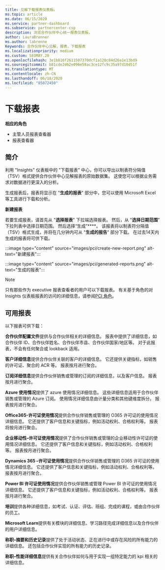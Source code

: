```yaml
---
title: 见解下载报表仪表板。
ms.topic: article
ms.date: 06/15/2020
ms.service: partner-dashboard
ms.subservice: partnercenter-csp
description: 浏览合作伙伴中心统一报表仪表板。
author: LauraBrenner
ms.author: labrenne
Keywords: 合作伙伴中心见解，报表，下载报表
ms.localizationpriority: medium
ms.custom: SEOMAY.20
ms.openlocfilehash: 3e1b816f2611507370dcf1a120c84d26a1e13bd9
ms.sourcegitcommit: b81cde2d62e096e58ac3ce12fc9c35a97d10d51f
ms.translationtype: MT
ms.contentlocale: zh-CN
ms.lasthandoff: 06/18/2020
ms.locfileid: "85072450"
---
```

# <a name="download-reports"></a>下载报表

**相应的角色**
- 主管人员报表查看器
- 报表查看器

## <a name="introduction"></a>简介

利用 "Insights" 仪表板中的 "下载报表" 中心，你可以导出以制表符分隔值（TSV）格式提供合作伙伴中心见解报表的原始数据集。 这使您可以根据业务需求对数据进行更深入的分析。

生成报表后，报表将显示在 "**生成的报表**" 部分中，您可以使用 Microsoft Excel 等工具进行下载和分析。

**新建报表**

若要生成报表，请首先从 "**选择报表**" 下拉端选择报表。 然后，从 "**选择日期范围**" 下拉列表中选择日期范围。 然后选择“生成”****。 该报表将以制表符分隔值（TSV）格式生成，并将在几分钟内可从 "**生成的报告**" 部分下载。 在过去14天内生成的报表将可供下载。

:::image type="content" source="images/pci/create-new-report.png" alt-text="新建报表":::

:::image type="content" source="images/pci/generated-reports.png" alt-text="生成的报表":::

>[!NOTE] 
>只有那些作为 executive 报表查看者的用户可以下载报表。 有关基于角色的对 Insights 仪表板报表的访问的详细信息，请参阅[PCI 角色](pci-roles.md)。 

## <a name="available-reports"></a>可用报表

以下报表可供下载：

**合作伙伴配置文件**提供与合作伙伴相关的详细信息。 报表中提供了详细信息，如合作伙伴 ID、合作伙伴姓名、合作伙伴市县、合作伙伴国家/地区等。 对于此报表，不会有任何聚合或 lookback 适用。

**客户详细信息**提供合作伙伴关联的客户的详细信息。 它还提供关键指标，如销售的许可证、聚合的 ACR 等。 报表按月进行聚合。

**订阅详细信息**提供合作伙伴销售或管理的订阅的详细信息，以及客户信息。 报表按月进行聚合。

**Azure 使用情况**提供了 azure 使用情况详细信息。 这些详细信息适用于合作伙伴销售或管理的 Azure 订阅。 使用情况详细信息由计量分类和其他键维度拆分。 报表按月进行聚合。

**Office365-许可证使用情况**提供合作伙伴销售或管理的 O365 许可证的使用情况详细信息。 它还提供了客户信息和关键指标，例如活动权利、合格权利等。 报表将按月进行聚合。

**企业移动性–许可证使用情况**提供了合作伙伴销售或管理的企业移动性许可证的使用情况详细信息。 它还提供了客户信息和关键指标，例如活动权利、合格权利等。 报表按月进行聚合。

**Dynamics 365 –许可证使用情况**提供合作伙伴销售或管理的 D365 许可证的使用情况详细信息。 它还提供了客户信息和关键指标，例如活动权利、合格权利等。 报表按月进行聚合。

**Power BI 许可证使用情况**提供合作伙伴销售或管理 Power BI 许可证的使用情况详细信息。 它还提供了客户信息和关键指标，例如活动权利、合格权利等。 报表按月进行聚合。

**培训**提供各种详细信息，如考试、认证、评估、班组、完成的课程，或由合作伙伴的员工。

**Microsoft Learn**提供有关模块的详细信息、学习路径完成详细信息以及合作伙伴的用户详细信息。

**称职–摘要和历史记录**提供了处于活动状态、正在进行中或存在风险的所有能力的详细信息。 还包括合作伙伴实现的所有能力的历史记录。

**称职–性能详细信息**提供有关合作伙伴如何与用于实现一组特定能力的 kpi 相关的详细信息。

